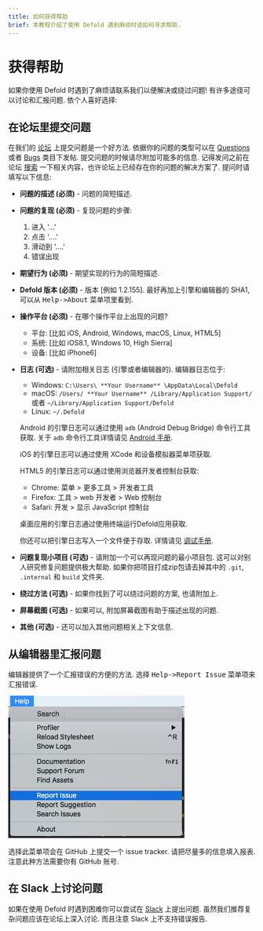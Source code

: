 ```yaml
---
title: 如何获得帮助
brief: 本教程介绍了使用 Defold 遇到麻烦时该如何寻求帮助.
---
```


# 获得帮助

如果你使用 Defold 时遇到了麻烦请联系我们以便解决或绕过问题! 有许多途径可以讨论和汇报问题. 依个人喜好选择:

## 在论坛里提交问题

在我们的 [论坛](https://www.defold.com/forum) 上提交问题是一个好方法. 依据你的问题的类型可以在 [Questions](https://forum.defold.com/c/questions) 或者 [Bugs](https://forum.defold.com/c/bugs) 类目下发帖. 提交问题的时候请尽附加可能多的信息. 记得发问之前在论坛 [搜索](https://forum.defold.com/search) 一下相关内容，也许论坛上已经存在你的问题的解决方案了. 提问时请填写以下信息:

* **问题的描述 (必须)** - 问题的简短描述.

* **问题的复现 (必须)** - 复现问题的步骤:
  1. 进入 '...'
  2. 点击 '....'
  3. 滑动到 '....'
  4. 错误出现

* **期望行为 (必须)** - 期望实现的行为的简短描述.

* **Defold 版本 (必须)** - 版本 [例如 1.2.155]. 最好再加上引擎和编辑器的 SHA1, 可以从 <kbd>Help->About</kbd> 菜单项里看到.

* **操作平台 (必须)** - 在哪个操作平台上出现的问题?
  - 平台: [比如 iOS, Android, Windows, macOS, Linux, HTML5]
  - 系统: [比如 iOS8.1, Windows 10, High Sierra]
  - 设备: [比如 iPhone6]

* **日志 (可选)** - 请附加相关日志 (引擎或者编辑器的). 编辑器日志位于:
  - Windows: `C:\Users\ **Your Username** \AppData\Local\Defold`
  - macOS: `/Users/ **Your Username** /Library/Application Support/` 或者 `~/Library/Application Support/Defold`
  - Linux: `~/.Defold`

  Android 的引擎日志可以通过使用 `adb` (Android Debug Bridge) 命令行工具获取. 关于 `adb` 命令行工具详情请见 [Android 手册](/manuals/android/#android-debug-bridge).

  iOS 的引擎日志可以通过使用 XCode 和设备模拟器菜单项获取.

  HTML5 的引擎日志可以通过使用浏览器开发者控制台获取:
  - Chrome: 菜单 > 更多工具 > 开发者工具
  - Firefox: 工具 > web 开发者 > Web 控制台
  - Safari: 开发 > 显示 JavaScript 控制台

  桌面应用的引擎日志通过使用终端运行Defold应用获取.

  你还可以把引擎日志写入一个文件便于存取. 详情请见 [调试手册](/manuals/debugging/#extracting-the-logtxt-file).

* **问题复现小项目 (可选)** - 请附加一个可以再现问题的最小项目包. 这可以对别人研究修复问题提供极大帮助. 如果你把项目打成zip包请去掉其中的 `.git`, `.internal` 和 `build` 文件夹.

* **绕过方法 (可选)** - 如果你找到了可以绕过问题的方案, 也请附加上.

* **屏幕截图 (可选)** - 如果可以, 附加屏幕截图有助于描述出现的问题.

* **其他 (可选)** - 还可以加入其他问题相关上下文信息.


## 从编辑器里汇报问题

编辑器提供了一个汇报错误的方便的方法. 选择 <kbd>Help->Report Issue</kbd> 菜单项来汇报错误.

![](images/getting_help/report_issue.png)

选择此菜单项会在 GitHub 上提交一个 issue tracker. 请把尽量多的信息填入报表. 注意此种方法需要你有 GitHub 账号.


## 在 Slack 上讨论问题

如果在使用 Defold 时遇到困难你可以尝试在 [Slack](https://www.defold.com/slack/) 上提出问题. 虽然我们推荐复杂问题应该在论坛上深入讨论. 而且注意 Slack 上不支持错误报告.

